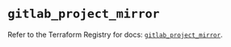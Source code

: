 # `gitlab_project_mirror`

Refer to the Terraform Registry for docs: [`gitlab_project_mirror`](https://registry.terraform.io/providers/gitlabhq/gitlab/18.1.1/docs/resources/project_mirror).

